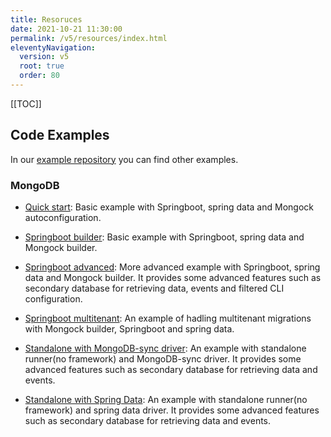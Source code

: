 ```yaml
---
title: Resoruces
date: 2021-10-21 11:30:00 
permalink: /v5/resources/index.html
eleventyNavigation:
  version: v5
  root: true
  order: 80
---
```


[[TOC]]


## Code Examples

In our  [example repository](https://github.com/mongock/mongock-examples) you can find other examples.

### MongoDB

- [Quick start](https://github.com/mongock/mongock-examples/tree/master/mongodb/springboot-quickstart): Basic example with Springboot, spring data and Mongock autoconfiguration.

- [Springboot builder](https://github.com/mongock/mongock-examples/tree/master/mongodb/springboot-builder): Basic example with Springboot, spring data and Mongock builder.

- [Springboot advanced](https://github.com/mongock/mongock-examples/tree/master/mongodb/springboot-advance): More advanced example with Springboot, spring data and Mongock builder. It provides some advanced features such as secondary database for retrieving data, events and filtered CLI configuration.

- [Springboot multitenant](https://github.com/mongock/mongock-examples/tree/master/mongodb/springboot-multitenant): An example of hadling multitenant migrations with Mongock builder, Springboot and spring data.
<!--It  requires [Mongock professional](/pro)-->

- [Standalone with MongoDB-sync driver](https://github.com/mongock/mongock-examples/tree/master/mongodb/standalone-mongodb-sync): An example with standalone runner(no framework) and MongoDB-sync driver. It provides some advanced features such as secondary database for retrieving data and events.

- [Standalone with Spring Data](https://github.com/mongock/mongock-examples/tree/master/mongodb/standalone-springdata): An example with standalone runner(no framework) and spring data driver. It provides some advanced features such as secondary database for retrieving data and events.